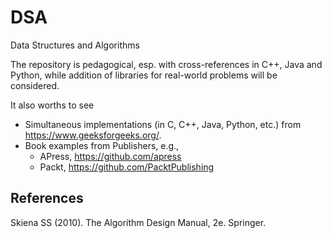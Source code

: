 # DSA
Data Structures and Algorithms

The repository is pedagogical, esp. with cross-references in C++, Java and Python, while addition of libraries for real-world problems will be considered.

It also worths to see 

* Simultaneous implementations (in C, C++, Java, Python, etc.) from  https://www.geeksforgeeks.org/.
* Book examples from Publishers, e.g.,
  * APress, https://github.com/apress
  * Packt, https://github.com/PacktPublishing

## References

Skiena SS (2010). The Algorithm Design Manual, 2e. Springer.
